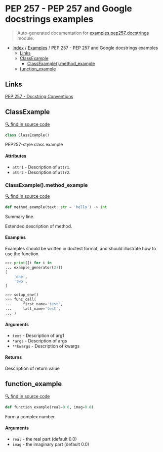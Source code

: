 # PEP 257 - PEP 257 and Google docstrings examples

> Auto-generated documentation for [examples.pep257_docstrings](https://github.com/vemel/handsdown/blob/master/examples/pep257_docstrings.py) module.

- [Index](../README.md#modules) / [Examples](index.md#examples) / PEP 257 - PEP 257 and Google docstrings examples
  - [Links](#links)
  - [ClassExample](#classexample)
    - [ClassExample().method_example](#classexamplemethod_example)
  - [function_example](#function_example)

## Links

[PEP 257 - Docstring Conventions](https://www.python.org/dev/peps/pep-0287/)

## ClassExample

[🔍 find in source code](https://github.com/vemel/handsdown/blob/master/examples/pep257_docstrings.py#L11)

```python
class ClassExample()
```

PEP257-style class example

#### Attributes

- `attr1` - Description of `attr1`.
- `attr2` - Description of `attr2`.

### ClassExample().method_example

[🔍 find in source code](https://github.com/vemel/handsdown/blob/master/examples/pep257_docstrings.py#L20)

```python
def method_example(text: str = 'hello') -> int
```

Summary line.

Extended description of method.

#### Examples

Examples should be written in doctest format, and should illustrate how
to use the function.

```python
>>> print([i for i in
... example_generator(2)])
[
    'one',
    'two',
]
```

```python
>>> setup_env()
>>> func_call(
...     first_name='test',
...     last_name='test',
... )
```

#### Arguments

- `text` - Description of arg1
- `*args` - Description of args
- `**kwargs` - Description of kwargs

#### Returns

Description of return value

## function_example

[🔍 find in source code](https://github.com/vemel/handsdown/blob/master/examples/pep257_docstrings.py#L53)

```python
def function_example(real=0.0, imag=0.0)
```

Form a complex number.

#### Arguments

- `real` - the real part (default 0.0)
- `imag` - the imaginary part (default 0.0)
